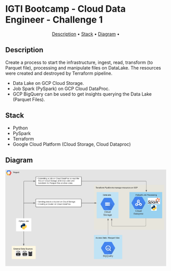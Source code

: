 # IGTI Bootcamp - Cloud Data Engineer - Challenge 1

<p align="center">
    <a href="#description">Description</a> &bull;
    <a href="#stack">Stack</a> &bull;
    <a href="#diagram">Diagram</a> &bull;
</p>

## Description
Create a process to start the infrastructure, ingest, read, transform (to Parquet file), processing and manipulate files on DataLake.
The resources were created and destroyed by Terraform pipeline.

- Data Lake on GCP Cloud Storage.
- Job Spark (PySpark) on GCP Cloud DataProc.
- GCP BigQuery can be used to get insights querying the Data Lake (Parquet Files).

## Stack
- Python
- PySpark
- Terraform
- Google Cloud Platform (Cloud Storage, Cloud Dataproc)

## Diagram
![diagram](https://github.com/mralmeidars/igti-cloud-data-engineer-1-gcp/blob/master/docs/Infrastructure_Diagram.png)
